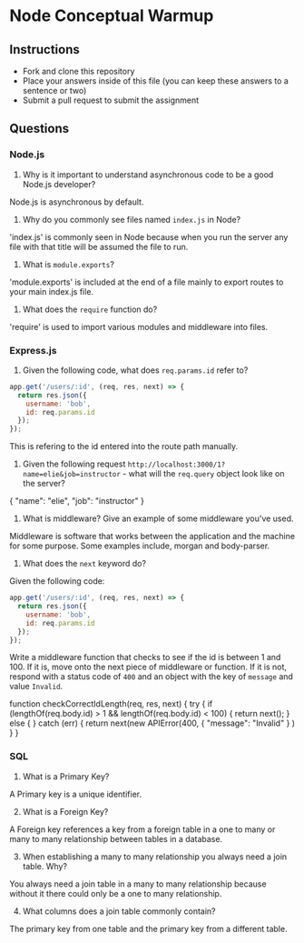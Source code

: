 # Node Conceptual Warmup

## Instructions

- Fork and clone this repository
- Place your answers inside of this file (you can keep these answers to a sentence or two)
- Submit a pull request to submit the assignment

## Questions

### Node.js

1.  Why is it important to understand asynchronous code to be a good Node.js developer?

Node.js is asynchronous by default.

1.  Why do you commonly see files named `index.js` in Node?

'index.js' is commonly seen in Node because when you run the server any file with that title will be assumed the file to run.

1.  What is `module.exports`?

'module.exports' is included at the end of a file mainly to export routes to your main index.js file.

1.  What does the `require` function do?

'require' is used to import various modules and middleware into files.

### Express.js

1.  Given the following code, what does `req.params.id` refer to?

```js
app.get('/users/:id', (req, res, next) => {
  return res.json({
    username: 'bob',
    id: req.params.id
  });
});
```

This is refering to the id entered into the route path manually.

1.  Given the following request `http://localhost:3000/1?name=elie&job=instructor` - what will the `req.query` object look like on the server?

{
"name": "elie",
"job": "instructor"
}

1.  What is middleware? Give an example of some middleware you've used.

Middleware is software that works between the application and the machine for some purpose. Some examples include, morgan and body-parser.

1.  What does the `next` keyword do?

Given the following code:

```js
app.get('/users/:id', (req, res, next) => {
  return res.json({
    username: 'bob',
    id: req.params.id
  });
});
```

Write a middleware function that checks to see if the id is between 1 and 100. If it is, move onto the next piece of middleware or function. If it is not, respond with a status code of `400` and an object with the key of `message` and value `Invalid`.

function checkCorrectIdLength(req, res, next) {
try {
if (lengthOf(req.body.id) > 1 && lengthOf(req.body.id) < 100) {
return next();
} else {
} catch (err) {
return next(new APIError(400, { "message": "Invalid" } )
}
}

### SQL

1.  What is a Primary Key?

A Primary key is a unique identifier.

2.  What is a Foreign Key?

A Foreign key references a key from a foreign table in a one to many or many to many relationship between tables in a database.

3.  When establishing a many to many relationship you always need a join table. Why?

You always need a join table in a many to many relationship because without it there could only be a one to many
relationship.

4.  What columns does a join table commonly contain?

The primary key from one table and the primary key from a different table.
